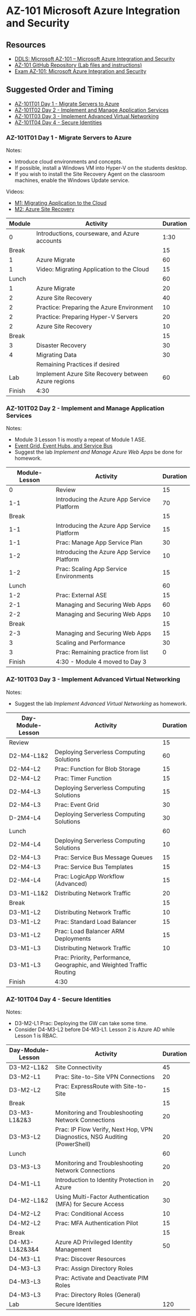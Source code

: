 # AZ-101 Microsoft Azure Integration and Security

## Resources

* [DDLS: Microsoft AZ-101 – Microsoft Azure Integration and Security](https://www.ddls.com.au/courses/microsoft/azure/microsoft-az-101-azure-integration-and-security/)
* [AZ-101 GitHub Repository (Lab files and instructions)](https://github.com/MicrosoftLearning/AZ-101-MicrosoftAzureIntegrationandSecurity)
* [Exam AZ-101: Microsoft Azure Integration and Security](https://www.microsoft.com/en-us/learning/exam-az-101.aspx)

## Suggested Order and Timing

* [AZ-101T01 Day 1 - Migrate Servers to Azure](#day1)
* [AZ-101T02 Day 2 - Implement and Manage Application Services](#day2)
* [AZ-101T03 Day 3 - Implement Advanced Virtual Networking](#day3)
* [AZ-101T04 Day 4 - Secure Identities](#day4)

<a id="day1"></a>
### AZ-101T01 Day 1 - Migrate Servers to Azure

Notes:

* Introduce cloud environments and concepts.
* If possible, install a Windows VM into Hyper-V on the students desktop.
* If you wish to install the Site Recovery Agent on the classroom machines, enable the Windows Update service.

Videos:

* [M1: Migrating Application to the Cloud](https://www.youtube.com/watch?v=qtRwJUhniAg)
* [M2: Azure Site Recovery](https://channel9.msdn.com/Shows/Azure-Friday/Azure-Site-Recovery/player)

|Module|Activity|Duration|
|-|-|-|
|0|Introductions, courseware, and Azure accounts|1:30|
|Break||15|
|1|Azure Migrate|60|
|1|Video: Migrating Application to the Cloud|15|
|Lunch||60|
|1|Azure Migrate|20|
|2|Azure Site Recovery|40|
|2|Practice: Preparing the Azure Environment|10|
|2|Practice: Preparing Hyper-V Servers|20|
|2|Azure Site Recovery|10|
|Break||15|
|3|Disaster Recovery|30|
|4|Migrating Data|30|
||Remaining Practices if desired||
|Lab|Implement Azure Site Recovery between Azure regions|60|
|Finish|4:30||

<a id="day2"></a>
### AZ-101T02 Day 2 - Implement and Manage Application Services

Notes:

* Module 3 Lesson 1 is mostly a repeat of Module 1 ASE.
* [Event Grid, Event Hubs, and Service Bus](https://docs.microsoft.com/en-us/azure/event-grid/compare-messaging-services)
* Suggest the lab _Implement and Manage Azure Web Apps_ be done for homework.


|Module-Lesson|Activity|Duration|
|-|-|-|
|0|Review|15|
|1-1|Introducing the Azure App Service Platform|70|
|Break||15|
|1-1|Introducing the Azure App Service Platform|15|
|1-1|Prac: Manage App Service Plan|30|
|1-2|Introducing the Azure App Service Platform|10|
|1-2|Prac: Scaling App Service Environments|15|
|Lunch||60|
|1-2|Prac: External ASE|15|
|2-1|Managing and Securing Web Apps|60|
|2-2|Managing and Securing Web Apps|10|
|Break||15|
|2-3|Managing and Securing Web Apps|15|
|3|Scaling and Performance|30|
|3|Prac: Remaining practice from list|0|
|Finish|4:30 - Module 4 moved to Day 3||

<a id="day3"></a>
### AZ-101T03 Day 3 - Implement Advanced Virtual Networking

Notes:

* Suggest the lab _Implement Advanced Virtual Networking_ as homework.

|Day-Module-Lesson|Activity|Duration|
|-|-|-|
|Review||15|
|D2-M4-L1&2|Deploying Serverless Computing Solutions|60|
|D2-M4-L2|Prac: Function for Blob Storage|15|
|D2-M4-L2|Prac: Timer Function|15|
|D2-M4-L3|Deploying Serverless Computing Solutions|15|
|D2-M4-L3|Prac: Event Grid|30|
|D-2M4-L4|Deploying Serverless Computing Solutions|30|
|Lunch||60|
|D2-M4-L4|Deploying Serverless Computing Solutions|10|
|D2-M4-L3|Prac: Service Bus Message Queues|15|
|D2-M4-L3|Prac: Service Bus Templates|15|
|D2-M4-L4|Prac: LogicApp Workflow (Advanced)|15|
|D3-M1-L1&2|Distributing Network Traffic|20|
|Break||15|
|D3-M1-L2|Distributing Network Traffic|10|
|D3-M1-L2|Prac: Standard Load Balancer|15|
|D3-M1-L2|Prac: Load Balancer ARM Deployments|15|
|D3-M1-L3|Distributing Network Traffic|10|
|D3-M1-L3|Prac: Priority, Performance, Geographic, and Weighted Traffic Routing||
|Finish|4:30||

<a id="day4"></a>
### AZ-101T04 Day 4 - Secure Identities

Notes:

* D3-M2-L1 Prac: Deploying the GW can take some time.
* Consider D4-M3-L2 before D4-M3-L1. Lesson 2 is Azure AD while Lesson 1 is RBAC.

|Day-Module-Lesson|Activity|Duration|
|-|-|-|
|D3-M2-L1&2|Site Connectivity|45|
|D3-M2-L1|Prac: Site-to-Site VPN Connections|20|
|D3-M2-L2|Prac: ExpressRoute with Site-to-Site|15|
|Break||15|
|D3-M3-L1&2&3|Monitoring and Troubleshooting Network Connections|20|
|D3-M3-L2|Prac: IP Flow Verify, Next Hop, VPN Diagnostics, NSG Auditing (PowerShell)|20|
|Lunch||60|
|D3-M3-L3|Monitoring and Troubleshooting Network Connections|20|
|D4-M1-L1|Introduction to Identity Protection in Azure|20|
|D4-M2-L1&2|Using Multi-Factor Authentication (MFA) for Secure Access|30|
|D4-M2-L2|Prac: Conditional Access|10|
|D4-M2-L2|Prac: MFA Authentication Pilot|15|
|Break||15|
|D4-M3-L1&2&3&4|Azure AD Privileged Identity Management|50|
|D4-M3-L1|Prac: Discover Resources||
|D4-M3-L3|Prac: Assign Directory Roles||
|D4-M3-L3|Prac: Activate and Deactivate PIM Roles||
|D4-M3-L3|Prac: Directory Roles (General)||
|Lab|Secure Identities|120|

